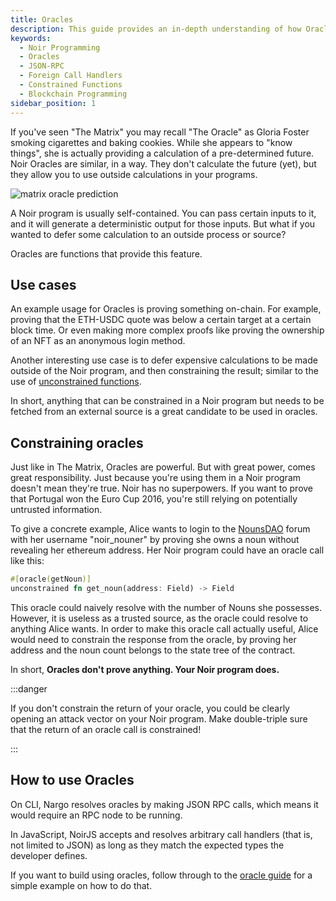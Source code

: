 ```yaml
---
title: Oracles
description: This guide provides an in-depth understanding of how Oracles work in Noir programming. Learn how to use outside calculations in your programs, constrain oracles, and understand their uses and limitations.
keywords:
  - Noir Programming
  - Oracles
  - JSON-RPC
  - Foreign Call Handlers
  - Constrained Functions
  - Blockchain Programming
sidebar_position: 1
---
```


If you've seen "The Matrix" you may recall "The Oracle" as Gloria Foster smoking cigarettes and baking cookies. While she appears to "know things", she is actually providing a calculation of a pre-determined future. Noir Oracles are similar, in a way. They don't calculate the future (yet), but they allow you to use outside calculations in your programs.

![matrix oracle prediction](@site/static/img/memes/matrix_oracle.jpeg)

A Noir program is usually self-contained. You can pass certain inputs to it, and it will generate a deterministic output for those inputs. But what if you wanted to defer some calculation to an outside process or source?

Oracles are functions that provide this feature.

## Use cases

An example usage for Oracles is proving something on-chain. For example, proving that the ETH-USDC quote was below a certain target at a certain block time. Or even making more complex proofs like proving the ownership of an NFT as an anonymous login method.

Another interesting use case is to defer expensive calculations to be made outside of the Noir program, and then constraining the result; similar to the use of [unconstrained functions](../noir/concepts//unconstrained.md).

In short, anything that can be constrained in a Noir program but needs to be fetched from an external source is a great candidate to be used in oracles.

## Constraining oracles

Just like in The Matrix, Oracles are powerful. But with great power, comes great responsibility. Just because you're using them in a Noir program doesn't mean they're true. Noir has no superpowers. If you want to prove that Portugal won the Euro Cup 2016, you're still relying on potentially untrusted information.

To give a concrete example, Alice wants to login to the [NounsDAO](https://nouns.wtf/) forum with her username "noir_nouner" by proving she owns a noun without revealing her ethereum address. Her Noir program could have an oracle call like this:

```rust
#[oracle(getNoun)]
unconstrained fn get_noun(address: Field) -> Field
```

This oracle could naively resolve with the number of Nouns she possesses. However, it is useless as a trusted source, as the oracle could resolve to anything Alice wants. In order to make this oracle call actually useful, Alice would need to constrain the response from the oracle, by proving her address and the noun count belongs to the state tree of the contract.

In short, **Oracles don't prove anything. Your Noir program does.**

:::danger

If you don't constrain the return of your oracle, you could be clearly opening an attack vector on your Noir program. Make double-triple sure that the return of an oracle call is constrained!

:::

## How to use Oracles

On CLI, Nargo resolves oracles by making JSON RPC calls, which means it would require an RPC node to be running.

In JavaScript, NoirJS accepts and resolves arbitrary call handlers (that is, not limited to JSON) as long as they match the expected types the developer defines.

If you want to build using oracles, follow through to the [oracle guide](../how_to/how-to-oracles.md) for a simple example on how to do that.
